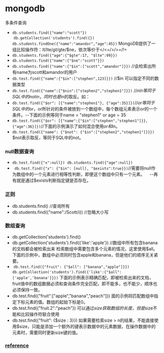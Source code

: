 # mongodb
多条件查询
- `db.students.find({"name":"scott"})`  `db.getCollection('students').find({})`
 `db.students.findOne({"name":"amandor","age":45})`
MongoDB提供了一组比较操作符：$lt/$lte/$gt/$gte/$ne，依次等价于</<=/>/>=/!=
- `db.students.find({"age":{"$gte":17, "$lte":99}})`
- `db.students.find({"name":{"$ne":"scott"}})`
- `db.students.find({"name":{"$in":["scott","amandor"]}})` //会检索出所有name为scott和amandor的用户
- `db.test.find({"name":{"$in":["stephen",123]}})` //$in 可以指定不同的数据类型
- `db.test.find({"name":{"$nin":["stephen2","stephen1"]}})` //$nin等同于SQL中的not in，同时也是$in的取反。如：
- `db.test.find({"$or": [{"name":"stephen1"}, {"age":35}]})`//$or等同于SQL中的or，$or所针对的条件被放到一个数组中，每个数组元素表示or的一个条件。--下面的示例等同于name = "stephen1" or age = 35
- `db.test.find({"$or": [{"name":{"$in":["stephen","stephen1"]}}, {"age":36}]})`//下面的示例演示了如何混合使用$or和$in。
- `db.test.find({"name": {"$not": {"$in":["stephen2","stephen1"]}}})` $not表示取反，等同于SQL中的not。

### null数据查询
- `db.test.find({"x":null})`  `db.students.find({"age":null})`
- ` db.test.find({"x": {"$in": [null], "$exists":true}})`//需要将null作为数组中的一个元素进行相等性判断，即便这个数组中只有一个元素。
    --再有就是通过$exists判断指定键是否存在。

### 正则
- db.students.find() //查询所有
- db.students.find({"name":/Scott/i}) //忽略大小写

### 数组查询
-  db.getCollection('students').find() 
-  db.getCollection('students').find({'like':'apple'}) //数组中所有包含banana的文档都会被检索出来
检索数组中需要包含多个元素的情况，这里使用$all。下面的示例中，数组中必须同时包含apple和banana，但是他们的顺序无关紧要。
-  `db.test.find({"fruit": {"$all": ["banana","apple"]}})` `db.getCollection('students').find({'like':{"$all":['apple','banana']}})`
下面的示例表示精确匹配，即被检索出来的文档，fruit值中的数组数据必须和查询条件完全匹配，即不能多，也不能少，顺序也必须保持一致。
- db.test.find({"fruit":["apple","banana","peach"]})
面的示例将匹配数组中指定下标元素的值。数组的起始下标是0。
- db.test.find({"fruit.2":"peach"})
可以通过$size获取数组的长度，但是$size不能和比较操作符联合使用
- db.test.find({"fruit": {$size : 3}})
如果需要检索size > n的结果，不能直接使用$size，只能是添加一个额外的键表示数据中的元素数据，在操作数据中的元素时，需要同时更新size键的值。

### [reference](http://blog.csdn.net/cw2004100021124/article/details/50150425)
